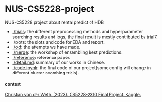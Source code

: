 # NUS-CS5228-project
NUS-CS5228 project about rental predict of HDB

* [./trials](./trials): the different preprocessing methods and hyperparameter searching results and logs, the final result is mostly contributed by trial7.
* [./plots](./plots): the plots and code for EDA and report.
* [./old](./old): the attempts we have made.
* [./merge](./merge): the workshop of ensembling best predictions.
* [./reference](./reference): reference paper.
* [./detail.md](./detail.md): summary of our works in Chinese.
* [./code.ipynb](./code.ipynb): the final code of our project(some config will change in different cluster searching trials).

#### contest
[Christian von der Weth. (2023). CS5228-2310 Final Project. Kaggle.](https://www.kaggle.com/competitions/cs5228-2310-final-project/overview)
